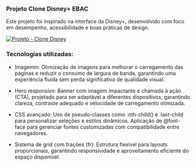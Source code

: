 ﻿### Projeto Clone Disney+ EBAC
Este projeto foi inspirado na interface da Disney+, desenvolvido com foco em desempenho, acessibilidade e boas práticas de design.

[![Projeto - Clone Disney](https://img.shields.io/badge/Acesso-Project03--Disney+-blue?style=for-the-badge)](https://projeto03-disney.vercel.app/)

### Tecnologias utilizadas:

* Imagemin: Otimização de imagens para melhorar o carregamento das páginas e reduzir o consumo de largura de banda, garantindo uma experiência fluida sem perda significativa de qualidade visual.
  
* Hero responsivo: Banner com imagem impactante e chamada à ação (CTA), projetado para ser adaptável a diferentes dispositivos, garantindo clareza, contraste adequado e velocidade de carregamento otimizada.
  
* CSS avançado:
    Uso de pseudo-classes como :nth-child() e :last-child para personalizar seleções e estilos dinâmicos.
    Aplicação de @font-face para gerenciar fontes customizadas com compatibilidade entre navegadores.
  
* Sistema de grid com frações (fr): Estrutura flexível para layouts proporcionais, garantindo responsividade e aproveitamento eficiente do espaço disponível.
